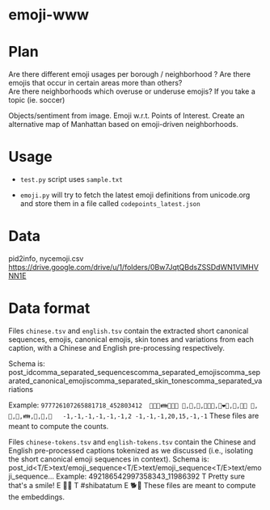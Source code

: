 # emoji-www

# Plan
Are there different emoji usages per borough / neighborhood ?
Are there emojis that occur in certain areas more than others?  
Are there neighborhoods which overuse or underuse emojis?
If you take a topic (ie. soccer)

Objects/sentiment from image.
Emoji w.r.t. Points of Interest.
Create an alternative map of Manhattan based on emoji-driven neighborhoods.

# Usage

- ``test.py`` script uses ``sample.txt`` 

- ``emoji.py`` will try to fetch the latest emoji definitions from unicode.org and store them in a file called
``codepoints_latest.json`` 
 
 
# Data
pid2info, nycemoji.csv https://drive.google.com/drive/u/1/folders/0Bw7JqtQBdsZSSDdWN1VlMHVNN1E

# Data format
Files ``chinese.tsv`` and ``english.tsv`` contain the extracted short canonical sequences, emojis, canonical emojis, skin tones and variations from each caption, with a Chinese and English pre-processing respectively.

Schema is: post_id<tab>comma_separated_sequences<tab>comma_separated_emojis<tab>comma_separated_canonical_emojis<tab>comma_separated_skin_tones<tab>comma_separated_variations

Example: 
``977726107265881718_452803412	👭👫👬👪💑🌸🙌	👭,👫,👬,👩‍👩‍👧,👩‍❤️‍👩,🌸,🙌🏼	👭,👫,👬,👪,💑,🌸,🙌	-1,-1,-1,-1,-1,-1,2	-1,-1,-1,20,15,-1,-1``
These files are meant to compute the counts.

Files ``chinese-tokens.tsv`` and ``english-tokens.tsv`` contain the Chinese and English pre-processed captions tokenized as we discussed (i.e., isolating the short canonical emoji sequences in context).
Schema is: post_id<tab><T/E><tab>text/emoji_sequence<tab><T/E><tab>text/emoji_sequence<tab><T/E><tab>text/emoji_sequence...
Example: 
492186542997358343_11986392	T	Pretty sure that's a smile! E	🐾🐺	T	#shibatatum	E	🐕🐾
These files are meant to compute the embeddings.
